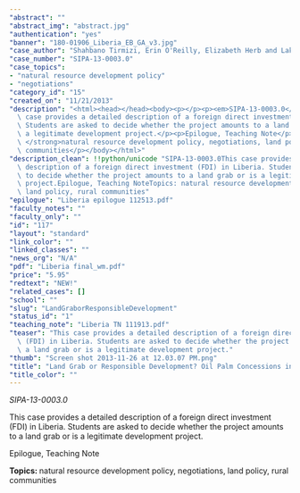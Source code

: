 ```yaml
---
"abstract": ""
"abstract_img": "abstract.jpg"
"authentication": "yes"
"banner": "180-01906_Liberia_EB_GA_v3.jpg"
"case_author": "Shahbano Tirmizi, Erin O'Reilly, Elizabeth Herb and Lakshmi Balachandran"
"case_number": "SIPA-13-0003.0"
"case_topics":
- "natural resource development policy"
- "negotiations"
"category_id": "15"
"created_on": "11/21/2013"
"description": "<html><head></head><body><p></p><p><em>SIPA-13-0003.0</em></p><p>This\
  \ case provides a detailed description of a foreign direct investment (FDI) in Liberia.\
  \ Students are asked to decide whether the project amounts to a land grab or is\
  \ a legitimate development project.</p><p>Epilogue, Teaching Note</p><p><strong>Topics:\
  \ </strong>natural resource development policy, negotiations, land policy, rural\
  \ communities</p></body></html>"
"description_clean": !!python/unicode "SIPA-13-0003.0This case provides a detailed\
  \ description of a foreign direct investment (FDI) in Liberia. Students are asked\
  \ to decide whether the project amounts to a land grab or is a legitimate development\
  \ project.Epilogue, Teaching NoteTopics: natural resource development policy, negotiations,\
  \ land policy, rural communities"
"epilogue": "Liberia epilogue 112513.pdf"
"faculty_notes": ""
"faculty_only": ""
"id": "117"
"layout": "standard"
"link_color": ""
"linked_classes": ""
"news_org": "N/A"
"pdf": "Liberia final_wm.pdf"
"price": "5.95"
"redtext": "NEW!"
"related_cases": []
"school": ""
"slug": "LandGraborResponsibleDevelopment"
"status_id": "1"
"teaching_note": "Liberia TN 111913.pdf"
"teaser": "This case provides a detailed description of a foreign direct investment\
  \ (FDI) in Liberia. Students are asked to decide whether the project amounts to\
  \ a land grab or is a legitimate development project."
"thumb": "Screen shot 2013-11-26 at 12.03.07 PM.png"
"title": "Land Grab or Responsible Development? Oil Palm Concessions in Liberia"
"title_color": ""
---
```

<html><head></head><body><p></p><p><em>SIPA-13-0003.0</em></p><p>This case provides a detailed description of a foreign direct investment (FDI) in Liberia. Students are asked to decide whether the project amounts to a land grab or is a legitimate development project.</p><p>Epilogue, Teaching Note</p><p><strong>Topics: </strong>natural resource development policy, negotiations, land policy, rural communities</p></body></html>

